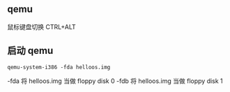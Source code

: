 ## qemu

鼠标键盘切换 CTRL+ALT

## 启动 qemu
```shell
qemu-system-i386 -fda helloos.img
```
-fda 将 helloos.img 当做 floppy disk 0
-fdb 将 helloos.img 当做 floppy disk 1
